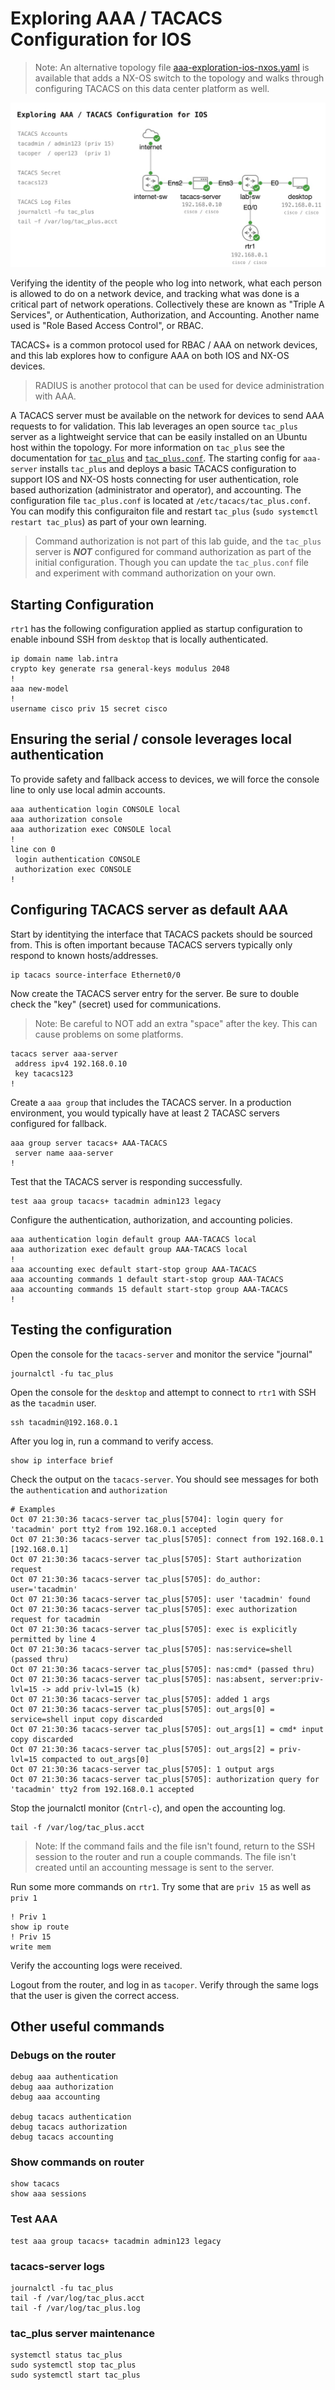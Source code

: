 # Exploring AAA / TACACS Configuration for IOS 
> Note: An alternative topology file [aaa-exploration-ios-nxos.yaml](aaa-exploration-ios-nxos.yaml) is available that adds a NX-OS switch to the topology and walks through configuring TACACS on this data center platform as well.

![](topology.jpg)

Verifying the identity of the people who log into network, what each person is allowed to do on a network device, and tracking what was done is a critical part of network operations.  Collectively these are known as "Triple A Services", or Authentication, Authorization, and Accounting.  Another name used is "Role Based Access Control", or RBAC.

TACACS+ is a common protocol used for RBAC / AAA on network devices, and this lab explores how to configure AAA on both IOS and NX-OS devices.  

> RADIUS is another protocol that can be used for device administration with AAA. 

A TACACS server must be available on the network for devices to send AAA requests to for validation. This lab leverages an open source `tac_plus` server as a lightweight service that can be easily installed on an Ubuntu host within the topology. For more information on `tac_plus` see the documentation for [`tac_plus`](https://manpages.ubuntu.com/manpages/trusty/man8/tac_plus.8.html) and [`tac_plus.conf`](https://manpages.ubuntu.com/manpages/trusty/man5/tac_plus.conf.5.html).  The starting config for `aaa-server` installs `tac_plus` and deploys a basic TACACS configuration to support IOS and NX-OS hosts connecting for user authentication, role based authorization (administrator and operator), and accounting. The configuration file `tac_plus.conf` is located at `/etc/tacacs/tac_plus.conf`. You can modify this configuraiton file and restart `tac_plus` (`sudo systemctl restart tac_plus`) as part of your own learning.

> Command authorization is not part of this lab guide, and the `tac_plus` server is ***NOT*** configured for command authorization as part of the initial configuration. Though you can update the `tac_plus.conf` file and experiment with command authorization on your own.

## Starting Configuration 

`rtr1` has the following configuration applied as startup configuration to enable inbound SSH from `desktop` that is locally authenticated. 

```
ip domain name lab.intra 
crypto key generate rsa general-keys modulus 2048
! 
aaa new-model
! 
username cisco priv 15 secret cisco
```


## Ensuring the serial / console leverages local authentication 
To provide safety and fallback access to devices, we will force the console line to only use local admin accounts. 

```
aaa authentication login CONSOLE local
aaa authorization console
aaa authorization exec CONSOLE local 
!
line con 0
 login authentication CONSOLE
 authorization exec CONSOLE
!
```

## Configuring TACACS server as default AAA 

Start by identitying the interface that TACACS packets should be sourced from. This is often important because TACACS servers typically only respond to known hosts/addresses. 

```
ip tacacs source-interface Ethernet0/0 
```

Now create the TACACS server entry for the server. Be sure to double check the "key" (secret) used for communications. 

> Note: Be careful to NOT add an extra "space" after the key. This can cause problems on some platforms. 

```
tacacs server aaa-server
 address ipv4 192.168.0.10
 key tacacs123
!
```

Create a `aaa group` that includes the TACACS server. In a production environment, you would typically have at least 2 TACASC servers configured for fallback.

```
aaa group server tacacs+ AAA-TACACS
 server name aaa-server
!
```

Test that the TACACS server is responding successfully. 

```
test aaa group tacacs+ tacadmin admin123 legacy
```

Configure the authentication, authorization, and accounting policies.

```
aaa authentication login default group AAA-TACACS local
aaa authorization exec default group AAA-TACACS local 
!
aaa accounting exec default start-stop group AAA-TACACS
aaa accounting commands 1 default start-stop group AAA-TACACS
aaa accounting commands 15 default start-stop group AAA-TACACS
!
```

## Testing the configuration 

Open the console for the `tacacs-server` and monitor the service "journal"

```
journalctl -fu tac_plus
```

Open the console for the `desktop` and attempt to connect to `rtr1` with SSH as the `tacadmin` user. 

```
ssh tacadmin@192.168.0.1
```

After you log in, run a command to verify access. 

```
show ip interface brief 
```

Check the output on the `tacacs-server`. You should see messages for both the `authentication` and `authorization`

```
# Examples
Oct 07 21:30:36 tacacs-server tac_plus[5704]: login query for 'tacadmin' port tty2 from 192.168.0.1 accepted
Oct 07 21:30:36 tacacs-server tac_plus[5705]: connect from 192.168.0.1 [192.168.0.1]
Oct 07 21:30:36 tacacs-server tac_plus[5705]: Start authorization request
Oct 07 21:30:36 tacacs-server tac_plus[5705]: do_author: user='tacadmin'
Oct 07 21:30:36 tacacs-server tac_plus[5705]: user 'tacadmin' found
Oct 07 21:30:36 tacacs-server tac_plus[5705]: exec authorization request for tacadmin
Oct 07 21:30:36 tacacs-server tac_plus[5705]: exec is explicitly permitted by line 4
Oct 07 21:30:36 tacacs-server tac_plus[5705]: nas:service=shell (passed thru)
Oct 07 21:30:36 tacacs-server tac_plus[5705]: nas:cmd* (passed thru)
Oct 07 21:30:36 tacacs-server tac_plus[5705]: nas:absent, server:priv-lvl=15 -> add priv-lvl=15 (k)
Oct 07 21:30:36 tacacs-server tac_plus[5705]: added 1 args
Oct 07 21:30:36 tacacs-server tac_plus[5705]: out_args[0] = service=shell input copy discarded
Oct 07 21:30:36 tacacs-server tac_plus[5705]: out_args[1] = cmd* input copy discarded
Oct 07 21:30:36 tacacs-server tac_plus[5705]: out_args[2] = priv-lvl=15 compacted to out_args[0]
Oct 07 21:30:36 tacacs-server tac_plus[5705]: 1 output args
Oct 07 21:30:36 tacacs-server tac_plus[5705]: authorization query for 'tacadmin' tty2 from 192.168.0.1 accepted
```

Stop the journalctl monitor (`Cntrl-c`), and open the accounting log. 

```
tail -f /var/log/tac_plus.acct
```

> Note: If the command fails and the file isn't found, return to the SSH session to the router and run a couple commands.  The file isn't created until an accounting message is sent to the server. 

Run some more commands on `rtr1`. Try some that are `priv 15` as well as `priv 1` 

```
! Priv 1
show ip route 
! Priv 15 
write mem
```

Verify the accounting logs were received. 

Logout from the router, and log in as `tacoper`. Verify through the same logs that the user is given the correct access.  

## Other useful commands

### Debugs on the router 

```
debug aaa authentication
debug aaa authorization 
debug aaa accounting 

debug tacacs authentication
debug tacacs authorization
debug tacacs accounting 
```

### Show commands on router 

```
show tacacs
show aaa sessions 
```

### Test AAA 

```
test aaa group tacacs+ tacadmin admin123 legacy
```

### tacacs-server logs 

```
journalctl -fu tac_plus 
tail -f /var/log/tac_plus.acct 
tail -f /var/log/tac_plus.log
```

### tac_plus server maintenance 

```
systemctl status tac_plus 
sudo systemctl stop tac_plus 
sudo systemctl start tac_plus 
```